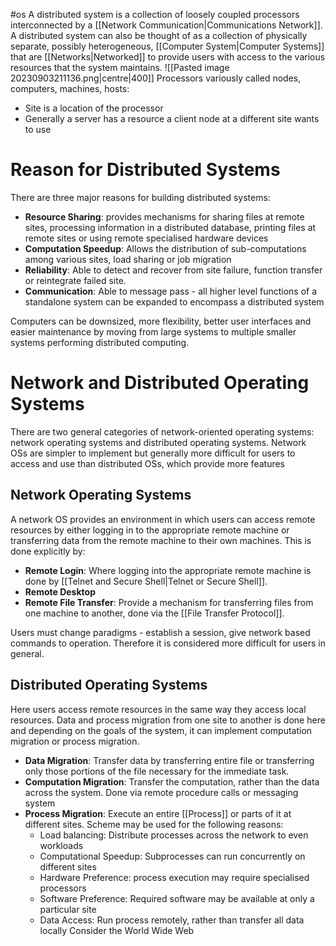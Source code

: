 #os
A distributed system is a collection of loosely coupled processors interconnected by a [[Network Communication|Communications Network]]. A distributed system can also be thought of as a collection of physically separate, possibly heterogeneous, [[Computer System|Computer Systems]] that are [[Networks|Networked]] to provide users with access to the various resources that the system maintains.
![[Pasted image 20230903211136.png|centre|400]]
Processors variously called nodes, computers, machines, hosts:
- Site is a location of the processor
- Generally a server has a resource a client node at a different site wants to use
# Reason for Distributed Systems
There are three major reasons for building distributed systems: 
- **Resource Sharing**: provides mechanisms for sharing files at remote sites, processing information in a distributed database, printing files at remote sites or using remote specialised hardware devices
- **Computation Speedup**: Allows the distribution of sub-computations among various sites, load sharing or job migration
- **Reliability**: Able to detect and recover from site failure, function transfer or reintegrate failed site.
- **Communication**: Able to message pass - all higher level functions of a standalone system can be expanded to encompass a distributed system

Computers can be downsized, more flexibility, better user interfaces and easier maintenance by moving from large systems to multiple smaller systems performing distributed computing.
# Network and Distributed Operating Systems
There are two general categories of network-oriented operating systems: network operating systems and distributed operating systems. Network OSs are simpler to implement but generally more difficult for users to access and use than distributed OSs, which provide more features
## Network Operating Systems
A network OS provides an environment in which users can access remote resources by either logging in to the appropriate remote machine or transferring data from the remote machine to their own machines. This is done explicitly by:
- **Remote Login**: Where logging into the appropriate remote machine is done by [[Telnet and Secure Shell|Telnet or Secure Shell]].
- **Remote Desktop**
- **Remote File Transfer**: Provide a mechanism for transferring files from one machine to another, done via the [[File Transfer Protocol]]. 

Users must change paradigms - establish a session, give network based commands to operation. Therefore it is considered more difficult for users in general.
## Distributed Operating Systems
Here users access remote resources in the same way they access local resources. Data and process migration from one site to another is done here and depending on the goals of the system, it can implement computation migration or process migration.
- **Data Migration**: Transfer data by transferring entire file or transferring only those portions of the file necessary for the immediate task.
- **Computation Migration**: Transfer the computation, rather than the data across the system. Done via remote procedure calls or messaging system
- **Process Migration**: Execute an entire [[Process]] or parts of it at different sites. Scheme may be used for the following reasons:
	- Load balancing: Distribute processes across the network to even workloads
	- Computational Speedup: Subprocesses can run concurrently on different sites
	- Hardware Preference: process execution may require specialised processors
	- Software Preference: Required software may be available at only a particular site
	- Data Access: Run process remotely, rather than transfer all data locally
Consider the World Wide Web